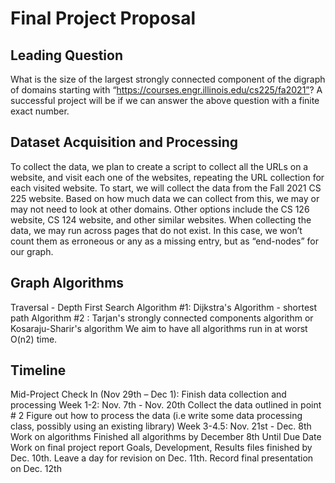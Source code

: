 # Final Project Proposal
## Leading Question
What is the size of the largest strongly connected component of the digraph of domains starting with “https://courses.engr.illinois.edu/cs225/fa2021”?
A successful project will be if we can answer the above question with a finite exact number.
## Dataset Acquisition and Processing
To collect the data, we plan to create a script to collect all the URLs on a website, and visit each one of the websites, repeating the URL collection for each visited website. To start, we will collect the data from the Fall 2021 CS 225 website. Based on how much data we can collect from this, we may or may not need to look at other domains. Other options include the CS 126 website, CS 124 website, and other similar websites. 
When collecting the data, we may run across pages that do not exist. In this case, we won’t count them as erroneous or any as a missing entry, but as “end-nodes” for our graph.
## Graph Algorithms
Traversal - Depth First Search
Algorithm #1: Dijkstra's Algorithm - shortest path
Algorithm #2 : Tarjan's strongly connected components algorithm or Kosaraju-Sharir's algorithm
		We aim to have all algorithms run in at worst O(n2) time. 
## Timeline
Mid-Project Check In (Nov 29th – Dec 1): Finish data collection and processing
Week 1-2: Nov. 7th - Nov. 20th
Collect the data outlined in point # 2
Figure out how to process the data (i.e write some data processing class, possibly using an existing library)
Week 3-4.5: Nov. 21st - Dec. 8th
Work on algorithms
Finished all algorithms by December 8th
Until Due Date
Work on final project report
Goals, Development, Results files finished by Dec. 10th. Leave a day for revision on Dec. 11th. 
Record final presentation on Dec. 12th

